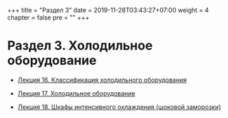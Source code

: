 +++
title = "Раздел 3"
date = 2019-11-28T03:43:27+07:00
weight = 4
chapter = false
pre = ""
+++

# Раздел 3. Холодильное оборудование

* [Лекция 16. Классификация холодильного оборудования](lect16)

* [Лекция 17. Холодильное оборудование](lect17)

* [Лекция 18. Шкафы интенсивного охлаждения (шоковой заморозки)](lect18)


